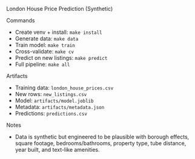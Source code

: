 London House Price Prediction (Synthetic)

Commands
- Create venv + install: `make install`
- Generate data: `make data`
- Train model: `make train`
- Cross-validate: `make cv`
- Predict on new listings: `make predict`
- Full pipeline: `make all`

Artifacts
- Training data: `london_house_prices.csv`
- New rows: `new_listings.csv`
- Model: `artifacts/model.joblib`
- Metadata: `artifacts/metadata.json`
- Predictions: `predictions.csv`

Notes
- Data is synthetic but engineered to be plausible with borough effects, square footage, bedrooms/bathrooms, property type, tube distance, year built, and text-like amenities.
